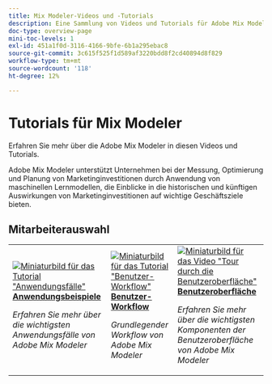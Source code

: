 ```yaml
---
title: Mix Modeler-Videos und -Tutorials
description: Eine Sammlung von Videos und Tutorials für Adobe Mix Modeler.
doc-type: overview-page
mini-toc-levels: 1
exl-id: 451a1f0d-3116-4166-9bfe-6b1a295ebac8
source-git-commit: 3c615f525f1d589af3220bdd8f2cd40894d8f829
workflow-type: tm+mt
source-wordcount: '118'
ht-degree: 12%

---
```


# Tutorials für Mix Modeler

Erfahren Sie mehr über die Adobe Mix Modeler in diesen Videos und Tutorials.

Adobe Mix Modeler unterstützt Unternehmen bei der Messung, Optimierung und Planung von Marketinginvestitionen durch Anwendung von maschinellen Lernmodellen, die Einblicke in die historischen und künftigen Auswirkungen von Marketinginvestitionen auf wichtige Geschäftsziele bieten.


<div id="recs-overview-body-1"></div>
<div id="recs-overview-body-2"></div>
<div id="recs-overview-body-3"></div>
<div id="recs-overview-body-4"></div>
<div id="recs-overview-body-5"></div>
<div id="recs-overview-body-6"></div>

## Mitarbeiterauswahl

<div id="staff-picks-section">
<table style="margin-top: 0 !important">
<tr>
  <td>
    <a href="intro/use-cases.md">
      <img alt="Miniaturbild für das Tutorial &quot;Anwendungsfälle&quot;" src="https://video.tv.adobe.com/v/3424857?format=jpeg" />
    </a>
    <div>
      <a href="intro/use-cases.md">
    <strong>Anwendungsbeispiele</strong>
    </a>
    </div>
    <p>
    <em>Erfahren Sie mehr über die wichtigsten Anwendungsfälle von Adobe Mix Modeler</em>
    <p>
  </td>
  <td>
    <a href="intro/user-workflow.md">
      <img alt="Miniaturbild für das Tutorial &quot;Benutzer-Workflow&quot;" src="https://video.tv.adobe.com/v/3424854?format=jpeg" />
    </a>
    <div>
      <a href="intro/user-workflow.md">
    <strong>Benutzer-Workflow</strong>
    </a>
    </div>
    <p>
    <em>Grundlegender Workflow von Adobe Mix Modeler</em>
    <p>
  </td>
  <td>
    <a href="intro/user-interface-tour.md">
      <img alt="Miniaturbild für das Video &quot;Tour durch die Benutzeroberfläche&quot;" src="https://video.tv.adobe.com/v/3424851?format=jpeg" />
    </a>
    <div>
      <a href="intro/user-interface-tour.md">
    <strong>Benutzeroberfläche</strong>
    </a>
    </div>
    <p>
    <em>Erfahren Sie mehr über die wichtigsten Komponenten der Benutzeroberfläche von Adobe Mix Modeler</em>
    <p>
  </td>
</tr>
</table>

</div>
